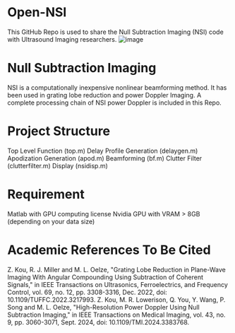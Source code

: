 # Open-NSI
This GitHub Repo is used to share the Null Subtraction Imaging (NSI) 
code with Ultrasound Imaging researchers.
![image](https://github.com/user-attachments/assets/c2cae81f-9cca-41ef-ae6b-317897656255)
# Null Subtraction Imaging
NSI is a computationally inexpensive nonlinear beamforming method.
It has been used in grating lobe reduction and power Doppler Imaging.
A complete processing chain of NSI power Doppler is included in this Repo.
# Project Structure
Top Level Function (top.m)
  Delay Profile Generation (delaygen.m)
  Apodization Generation (apod.m)
  Beamforming (bf.m)
  Clutter Filter (clutterfilter.m)
  Display (nsidisp.m)
# Requirement
Matlab with GPU computing license
Nvidia GPU with VRAM > 8GB (depending on your data size)
# Academic References To Be Cited
Z. Kou, R. J. Miller and M. L. Oelze, "Grating Lobe Reduction in Plane-Wave Imaging With Angular Compounding Using Subtraction of Coherent Signals," in IEEE Transactions on Ultrasonics, Ferroelectrics, and Frequency Control, vol. 69, no. 12, pp. 3308-3316, Dec. 2022, doi: 10.1109/TUFFC.2022.3217993.
Z. Kou, M. R. Lowerison, Q. You, Y. Wang, P. Song and M. L. Oelze, "High-Resolution Power Doppler Using Null Subtraction Imaging," in IEEE Transactions on Medical Imaging, vol. 43, no. 9, pp. 3060-3071, Sept. 2024, doi: 10.1109/TMI.2024.3383768.
  
